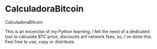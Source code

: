 # CalculadoraBitcoin
CalculadoraBitcoin

This is an excercise of my Python learning, i felt the need of a dedicated tool to calculate BTC price, discounts anf network fees, so, i've done this.
Feel free to use, copy or distribute.
